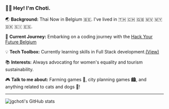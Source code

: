 ### 👋🏽 Hey! I'm Choti.

🌏 **Background:** Thai Now in Belgium 🇧🇪. I've lived in 🇹🇭 🇨🇭 🇬🇧 🇲🇻 🇲🇾 🇩🇰 🇸🇮 🇪🇸.

🚀 **Current Journey:** Embarking on a coding journey with the [Hack Your Future Belgium](https://github.com/HackYourFutureBelgium)

💡 **Tech Toolbox:** Currently learning skills in Full Stack development.[(View)](https://github.com/jgchoti/studynote)

📚 **Interests:** Always advocating for women's equality and tourism sustainability.

🎮 **Talk to me about:** Farming games 🌱, city planning games 🏙️, and anything related to cats and dogs 🐾!

---

![jgchoti's GitHub stats](https://github-readme-stats.vercel.app/api?username=jgchoti) 
